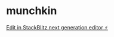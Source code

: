 # munchkin

[Edit in StackBlitz next generation editor ⚡️](https://stackblitz.com/~/github.com/oluwaladehub/munchkin)